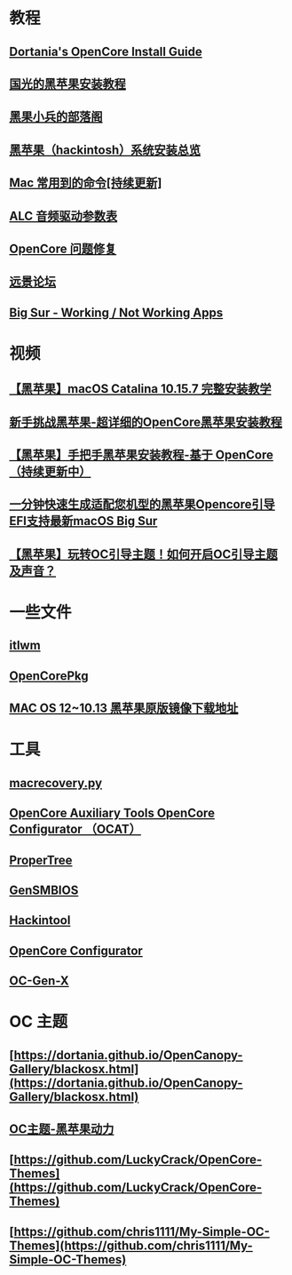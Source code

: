 
# 教程

## [Dortania's OpenCore Install Guide](https://dortania.github.io/OpenCore-Install-Guide/)

## [国光的黑苹果安装教程](https://apple.sqlsec.com/)

## [黑果小兵的部落阁](https://blog.daliansky.net/)

## [黑苹果（hackintosh）系统安装总览](https://hackintosh.myitnote.com)

## [Mac 常用到的命令[持续更新]](https://blog.daliansky.net/Mac-frequently-used-to-the-command---continuous-update.html)

## [ALC 音频驱动参数表](https://github.com/acidanthera/AppleALC/wiki/Supported-codecs)

## [OpenCore 问题修复](https://dortania.github.io/OpenCore-Post-Install/)

## [远景论坛](https://bbs.pcbeta.com/)

## [Big Sur - Working / Not Working Apps](https://forums.macrumors.com/threads/big-sur-working-not-working-apps.2242312/)

# 视频

## [【黑苹果】macOS Catalina 10.15.7 完整安装教学](https://www.bilibili.com/video/BV1XZ4y1V7QN)

## [新手挑战黑苹果-超详细的OpenCore黑苹果安装教程](https://www.bilibili.com/video/BV18V41187JZ?p=1&t=1327)

## [【黑苹果】手把手黑苹果安装教程-基于 OpenCore（持续更新中）](https://www.bilibili.com/video/BV1yq4y1o7cT?p=5&t=6)

## [一分钟快速生成适配您机型的黑苹果Opencore引导EFI支持最新macOS Big Sur](https://www.bilibili.com/video/BV1xD4y12712?p=1&t=133)

## [【黑苹果】玩转OC引导主题！如何开启OC引导主题及声音？](https://www.bilibili.com/video/BV1s54y1b741?p=1&t=637)

# 一些文件

## [itlwm](https://openintelwireless.github.io/General/Installation.html)

## [OpenCorePkg](https://github.com/acidanthera/OpenCorePkg)

## [MAC OS 12~10.13 黑苹果原版镜像下载地址](http://www.feng.com/post/13501324)

# 工具

## [macrecovery.py](https://github.com/acidanthera/OpenCorePkg/releases)

## [OpenCore Auxiliary Tools OpenCore Configurator （OCAT）](https://github.com/ic005k/QtOpenCoreConfig)

## [ProperTree](https://github.com/corpnewt/ProperTree)

## [GenSMBIOS](https://github.com/corpnewt/GenSMBIOS)

## [Hackintool](https://github.com/headkaze/Hackintool)

## [OpenCore Configurator](https://github.com/notiflux/OpenCore-Configurator)

## [OC-Gen-X](https://github.com/Pavo-IM/OC-Gen-X)

# OC 主题

## [https://dortania.github.io/OpenCanopy-Gallery/blackosx.html](https://dortania.github.io/OpenCanopy-Gallery/blackosx.html)

## [OC主题-黑苹果动力](https://www.mfpud.com/opencore/octheme/)

## [https://github.com/LuckyCrack/OpenCore-Themes](https://github.com/LuckyCrack/OpenCore-Themes)

## [https://github.com/chris1111/My-Simple-OC-Themes](https://github.com/chris1111/My-Simple-OC-Themes)
